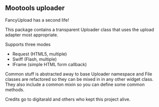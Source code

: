 Mootools uploader
-----------------

FancyUpload has a second life!

This package contains a transparent Uploader class that uses the upload adapter most appropriate.

Supports three modes

  * Request (HTML5, multiple)
  * Swiff (Flash, multiple)
  * IFrame (simple HTML form callback)
  
Common stuff is abstracted away to base Uploader namespace and File classes are refactored so they can be mixed
in in any other widget class. They also include a common mixin so you can define some common methods.
  
  
Credits go to digitarald and others who kept this project alive. 